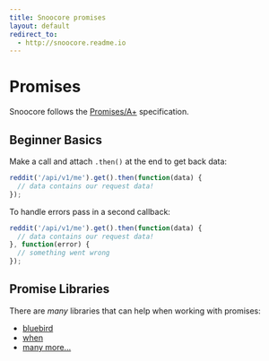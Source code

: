```yaml
---
title: Snoocore promises
layout: default
redirect_to:
  - http://snoocore.readme.io
---
```


# Promises

Snoocore follows the [Promises/A+](http://promises-aplus.github.io/promises-spec/) specification.

## Beginner Basics

Make a call and attach `.then()` at the end to get back data:

```javascript
reddit('/api/v1/me').get().then(function(data) {
  // data contains our request data!
});
```

To handle errors pass in a second callback:

```javascript
reddit('/api/v1/me').get().then(function(data) {
  // data contains our request data!
}, function(error) {
  // something went wrong
});
```

## Promise Libraries

There are *many* libraries that can help when working with promises:

 - [bluebird](https://github.com/petkaantonov/bluebird)
 - [when](https://github.com/cujojs/when)
 - [many more...](https://github.com/promises-aplus/promises-spec/blob/master/implementations.md)
